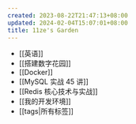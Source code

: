 ```yaml
---
created: 2023-08-22T21:47:13+08:00
updated: 2024-02-04T15:07:01+08:00
title: 11ze's Garden
---
```


- [[英语]]
- [[搭建数字花园]]
- [[Docker]]
- [[MySQL 实战 45 讲]]
- [[Redis 核心技术与实战]]
- [[我的开发环境]]
- [[tags|所有标签]]
